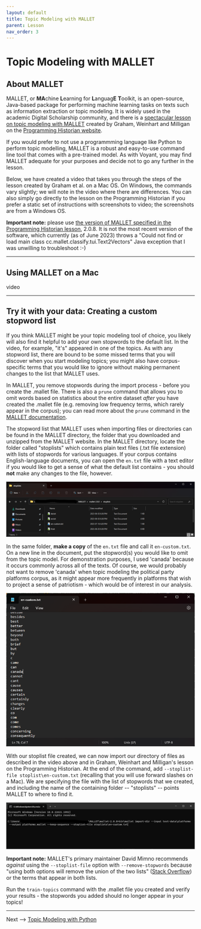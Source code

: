 ```yaml
---
layout: default
title: Topic Modeling with MALLET
parent: Lesson
nav_order: 3
---
```


# Topic Modeling with MALLET

## About MALLET

MALLET, or **MA**chine **L**earning for **L**anguag**E** **T**oolkit, is an open-source, Java-based package for performing machine learning tasks on texts such as information extraction or topic modeling. It is widely used in the academic Digital Scholarship community, and there is a [spectacular lesson on topic modeling with MALLET](https://programminghistorian.org/en/lessons/topic-modeling-and-mallet) created by Graham, Weinhart and Milligan on the [Programming Historian website](https://programminghistorian.org/).

If you would prefer to not use a programmming language like Python to perform topic modelling, MALLET is a robust and easy-to-use command line tool that comes with a pre-trained model. As with Voyant, you may find MALLET adequate for your purposes and decide not to go any further in the lesson.

Below, we have created a video that takes you through the steps of the lesson created by Graham et al. on a Mac OS. On Windows, the commands vary slightly; we will note in the video where there are differences. You can also simply go directly to the lesson on the Programming Historian if you prefer a static set of instructions with screenshots to video; the screenshots are from a Windows OS.

**Important note:** please use [the version of MALLET specified in the Programming Historian lesson](https://mallet.cs.umass.edu/download.php), 2.0.8. It is not the most recent version of the software, which currently (as of June 2023) throws a "Could not find or load main class cc.mallet.classify.tui.Text2Vectors" Java exception that I was unwilling to troubleshoot :-)

<hr />

## Using MALLET on a Mac

video

<hr />

## Try it with your data: Creating a custom stopword list

If you think MALLET might be your topic modeling tool of choice, you likely will also find it helpful to add your own stopwords to the default list. In the video, for example, "it's" appeared in one of the topics. As with any stopword list, there are bound to be some missed terms that you will discover when you start modeling topics; you might also have corpus-specific terms that you would like to ignore without making permanent changes to the list that MALLET uses.

In MALLET, you remove stopwords during the import process - before you create the .mallet file. There is also a `prune` command that allows you to omit words based on statistics about the entire dataset *after* you have created the .mallet file (e.g. removing low frequency terms, which rarely appear in the corpus); you can read more about the `prune` command in the [MALLET documentation](https://mimno.github.io/Mallet/transforms).

The stopword list that MALLET uses when importing files or directories can be found in the MALLET directory, the folder that you downloaded and unzipped from the MALLET website. In the MALLET directory, locate the folder called "stoplists" which contains plain text files (.txt file extension) with lists of stopwords for various languages. If your corpus contains English-language documents, you can open the `en.txt` file with a text editor if you would like to get a sense of what the default list contains - you should **not** make any changes to the file, however.

![](assets/img/mallet-stoplist-dir.png)

In the same folder, **make a copy** of the `en.txt` file and call it `en-custom.txt`. On a new line in the document, put the stopword(s) you would like to omit from the topic model. For demonstration purposes, I used 'canada' because it occurs commonly across all of the texts. Of course, we would probably not want to remove 'canada' when topic modeling the political party platforms corpus, as it might appear more frequently in platforms that wish to project a sense of patriotism - which would be of interest in our analysis.

![](assets/img/mallet-list.png)

With our stoplist file created, we can now import our directory of files as described in the video above and in Graham, Weinhart and Milligan's lesson on the Programming Historian. At the end of the command, add `--stoplist-file stoplist\en-custom.txt` (recalling that you will use forward slashes on a Mac). We are specifying the file with the list of stopwords that we created, and including the name of the containing folder -- "stoplists" -- points MALLET to where to find it.

![](assets/img/mallet-stopcmd.png)

**Important note:** MALLET's primary maintainer David Mimno recommends *against* using the `--stoplist-file` option with `--remove-stopwords` because "using both options will remove the union of the two lists" ([Stack Overflow](https://stackoverflow.com/questions/48121694/mallet-topic-modeling-remove-most-common-words)) or the terms that appear in both lists. 

Run the `train-topics` command with the .mallet file you created and verify your results - the stopwords you added should no longer appear in your topics! 

<hr />

Next --> [Topic Modeling with Python](tmpython.html)
